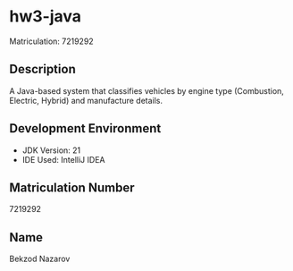 # hw3-java
Matriculation: 7219292
## Description
A Java-based system that classifies vehicles by engine type (Combustion, Electric, Hybrid) and manufacture details.

## Development Environment
- JDK Version: 21
- IDE Used: IntelliJ IDEA

## Matriculation Number
7219292
## Name
Bekzod Nazarov
